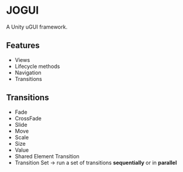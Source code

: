 # JOGUI

A Unity uGUI framework.

## Features
* Views
* Lifecycle methods
* Navigation
* Transitions

## Transitions
* Fade
* CrossFade
* Slide
* Move
* Scale
* Size
* Value
* Shared Element Transition
* Transition Set -> run a set of transitions **sequentially** or in **parallel**
